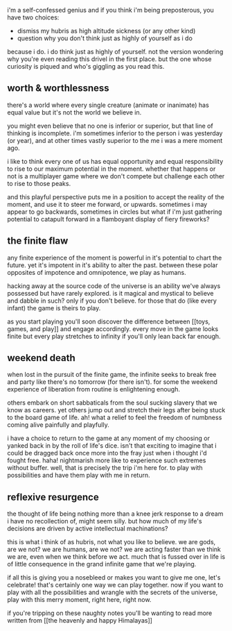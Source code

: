 i'm a self-confessed genius and if you think i'm being preposterous, you have two choices:
- dismiss my hubris as high altitude sickness (or any other kind)
- question why you don't think just as highly of yourself as i do

because i do. i do think just as highly of yourself. not the version wondering why you're even reading this drivel in the first place. but the one whose curiosity is piqued and who's giggling as you read this. 

## worth & worthlessness 
there's a world where every single creature (animate or inanimate) has equal value but it's not the world we believe in.

you might even believe that no one is inferior or superior, but that line of thinking is incomplete. i'm sometimes inferior to the person i was yesterday (or year), and at other times vastly superior to the me i was a mere moment ago.

i like to think every one of us has equal opportunity and equal responsibility to rise to our maximum potential in the moment. whether that happens or not is a multiplayer game where we don't compete but challenge each other to rise to those peaks.

and this playful perspective puts me in a position to accept the reality of the moment, and use it to steer me forward, or upwards. sometimes i may appear to go backwards, sometimes in circles but  what if i'm just gathering potential to catapult forward in a flamboyant display of fiery fireworks?

## the finite flaw
any finite experience of the moment is powerful in it's potential to chart the future. yet it's impotent in it's ability to alter the past. between these polar opposites of impotence and omnipotence, we play as humans. 

hacking away at the source code of the universe is an ability we've always possessed but have rarely explored. is it magical and mystical to believe and dabble in such? only if you don't believe. for those that do (like every infant) the game is theirs to play. 

as you start playing you'll soon discover the difference between [[toys, games, and play]] and engage accordingly. every move in the game looks finite but every play stretches to infinity if you'll only lean back far enough.

## weekend death
when lost in the pursuit of the finite game, the infinite seeks to break free and party like there's no tomorrow (for there isn't). for some the weekend experience of liberation from routine is enlightening enough. 

others embark on short sabbaticals from the soul sucking slavery that we know as careers. yet others jump out and stretch their legs after being stuck to the board game of life. ah! what a relief to feel the freedom of numbness coming alive painfully and playfully. 

i have a choice to return to the game at any moment of my choosing or yanked back in by  the roll of life's dice. isn't that exciting to imagine that i could be dragged back once more into the fray just when i thought i'd fought free. haha! nightmarish more like to experience such extremes without buffer. well, that is precisely the trip i'm here for. to play with possibilities and have them play with me in return.

## reflexive resurgence
the thought of life being nothing more than a knee jerk response to a dream i have no recollection of, might seem silly. but how much of my life's decisions are driven by active intellectual machinations? 

this is what i think of as hubris, not what you like to believe. we are gods, are we not? we are humans, are we not? we are acting faster than we think we are, even when we think before we act. much that is fussed over in life is of little consequence in the grand infinite game that we're playing.

if all this is giving you a nosebleed or makes you want to give me one, let's celebrate! that's certainly one way we can play together. now if you want to play with all the possibilities and wrangle with the secrets of the universe, play with this merry moment, right here, right now.

if you're tripping on these naughty notes you'll be wanting to read more written from [[the heavenly and happy Himalayas]]